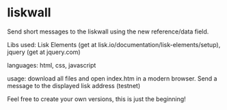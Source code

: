 # liskwall
Send short messages to the liskwall using the new reference/data field.

Libs used: Lisk Elements (get at lisk.io/documentation/lisk-elements/setup), jquery (get at jquery.com)

languages: html, css, javascript

usage: download all files and open index.htm in a modern browser. Send a message to the displayed lisk address (testnet)




Feel free to create your own versions, this is just the beginning!
